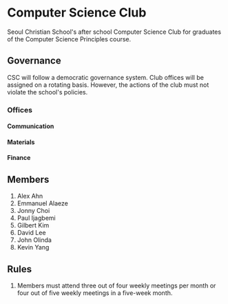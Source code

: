 # Computer Science Club

Seoul Christian School's after school Computer Science Club for graduates of the Computer Science Principles course.

## Governance

CSC will follow a democratic governance system. Club offices will be assigned on a rotating basis. However, the actions of the club must not violate the school's policies.

### Offices

#### Communication

#### Materials

#### Finance

## Members

1. Alex Ahn
1. Emmanuel Alaeze
1. Jonny Choi
1. Paul Ijagbemi
1. Gilbert Kim
1. David Lee
1. John Olinda
1. Kevin Yang

## Rules

1. Members must attend three out of four weekly meetings per month or four out of five weekly meetings in a five-week month.
